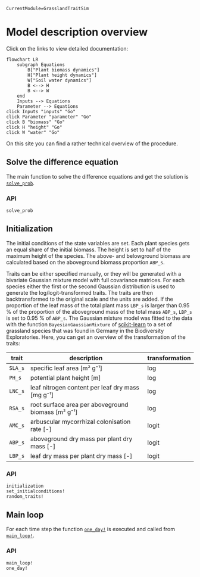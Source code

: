 ```@meta
CurrentModule=GrasslandTraitSim
```

# Model description overview

Click on the links to view detailed documentation:
```mermaid
flowchart LR
    subgraph Equations
        B["Plant biomass dynamics"] 
        H["Plant height dynamics"] 
        W["Soil water dynamics"] 
        B <--> H
        B <--> W
    end
    Inputs --> Equations
    Parameter --> Equations
click Inputs "inputs" "Go"
click Parameter "parameter" "Go"
click B "biomass" "Go"
click H "height" "Go"
click W "water" "Go"
```


On this site you can find a rather technical overview of the procedure.

## Solve the difference equation

The main function to solve the difference equations and get the solution is [`solve_prob`](@ref).

### API

```@docs
solve_prob
```

## Initialization

The initial conditions of the state variables are set. Each plant species
gets an equal share of the initial biomass. The height is set to half of the
maximum height of the species. The above- and belowground biomass
are calculated based on the aboveground biomass proportion ``ABP_s``.

Traits can be either specified manually, or they will be generated with a 
bivariate Gaussian mixture model with full covariance matrices. For each species
either the first or the second Gaussian distribution is used to generate 
the log/logit-transformed traits. The traits are then backtransformed
to the original scale and the units are added. If the proportion of the leaf mass
of the total plant mass ``LBP_s`` is larger than 0.95 % of the proportion of the
aboveground mass of the total mass ``ABP_s``, ``LBP_s`` is set to 0.95 % of ``ABP_s``. 
The Gaussian mixture model was fitted to the data with the function
`BayesianGaussianMixture` of [scikit-learn](@cite) to a set of grassland species
that was found in Germany in the Biodiversity Exploratories. Here, you can get an 
overview of the transformation of the traits:

| trait     | description                                        | transformation |
| --------- | -------------------------------------------------- | -------------- |
| ``SLA_s`` | specific leaf area [m² g⁻¹]                        | log            |
| ``PH_s``  | potential plant height [m]                         | log            |
| ``LNC_s`` | leaf nitrogen content per leaf dry mass [mg g⁻¹]   | log            |
| ``RSA_s`` | root surface area per aboveground biomass [m² g⁻¹] | log            |
| ``AMC_s`` | arbuscular mycorrhizal colonisation rate [-]       | logit          |
| ``ABP_s`` | aboveground dry mass per plant dry mass [-]        | logit          |
| ``LBP_s`` | leaf dry mass per plant dry mass [-]               | logit          |

### API
```@docs
initialization
set_initialconditions!
random_traits!
```

## Main loop

For each time step the function [`one_day!`](@ref) is executed and called from [`main_loop!`](@ref).

### API
```@docs	
main_loop!
one_day!
```
